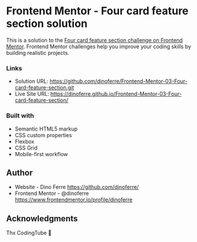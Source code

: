 # Frontend Mentor - Four card feature section solution
This is a solution to the [Four card feature section challenge on Frontend Mentor](https://www.frontendmentor.io/challenges/four-card-feature-section-weK1eFYK). Frontend Mentor challenges help you improve your coding skills by building realistic projects. 

### Links
- Solution URL: https://github.com/dinoferre/Frontend-Mentor-03-Four-card-feature-section.git
- Live Site URL: https://dinoferre.github.io/Frontend-Mentor-03-Four-card-feature-section/

### Built with
- Semantic HTML5 markup
- CSS custom properties
- Flexbox
- CSS Grid
- Mobile-first workflow

## Author
- Website - Dino Ferre https://github.com/dinoferre/
- Frontend Mentor - @dinoferre https://www.frontendmentor.io/profile/dinoferre 

## Acknowledgments
Thx CodingTube 💖
